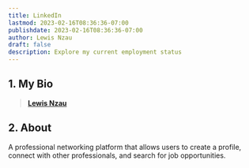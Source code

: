 ```yaml
---
title: LinkedIn
lastmod: 2023-02-16T08:36:36-07:00
publishdate: 2023-02-16T08:36:36-07:00
author: Lewis Nzau
draft: false
description: Explore my current employment status
---
```


## 1. My Bio

> [**Lewis Nzau**](www.linkedin.com/in/lewis-nzau)

## 2. About

A professional networking platform that allows users to create a profile, connect with other professionals, and search for job opportunities.
